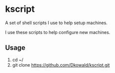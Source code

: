 # kscript
A set of shell scripts I use to help setup machines.

I use these scripts to help configure new machines.

## Usage

1. cd ~/
2. git clone https://github.com/Dkowald/kscript.git
